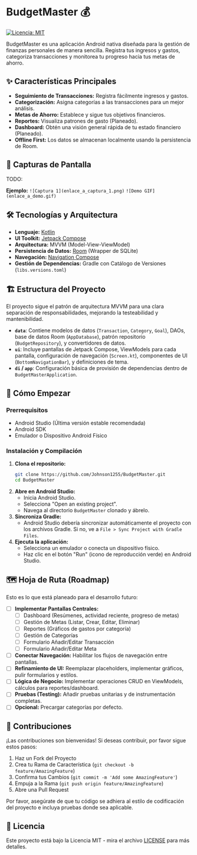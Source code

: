 # BudgetMaster 💰

[![Licencia: MIT](https://img.shields.io/badge/Licencia-MIT-yellow.svg)](https://opensource.org/licenses/MIT)

BudgetMaster es una aplicación Android nativa diseñada para la gestión de finanzas personales de manera sencilla. Registra tus ingresos y gastos, categoriza transacciones y monitorea tu progreso hacia tus metas de ahorro.

## ✨ Características Principales

*   **Seguimiento de Transacciones:** Registra fácilmente ingresos y gastos.
*   **Categorización:** Asigna categorías a las transacciones para un mejor análisis.
*   **Metas de Ahorro:** Establece y sigue tus objetivos financieros.
*   **Reportes:** Visualiza patrones de gasto (Planeado).
*   **Dashboard:** Obtén una visión general rápida de tu estado financiero (Planeado).
*   **Offline First:** Los datos se almacenan localmente usando la persistencia de Room.

## 📸 Capturas de Pantalla

TODO:

**Ejemplo:**
`![Captura 1](enlace_a_captura_1.png)`
`![Demo GIF](enlace_a_demo.gif)`

## 🛠️ Tecnologías y Arquitectura

*   **Lenguaje:** [Kotlin](https://kotlinlang.org/)
*   **UI Toolkit:** [Jetpack Compose](https://developer.android.com/jetpack/compose)
*   **Arquitectura:** MVVM (Model-View-ViewModel)
*   **Persistencia de Datos:** [Room](https://developer.android.com/training/data-storage/room) (Wrapper de SQLite)
*   **Navegación:** [Navigation Compose](https://developer.android.com/jetpack/compose/navigation)
*   **Gestión de Dependencias:** Gradle con Catálogo de Versiones (`libs.versions.toml`)

## 🏗️ Estructura del Proyecto

El proyecto sigue el patrón de arquitectura MVVM para una clara separación de responsabilidades, mejorando la testeabilidad y mantenibilidad.

*   **`data`**: Contiene modelos de datos (`Transaction`, `Category`, `Goal`), DAOs, base de datos Room (`AppDatabase`), patrón repositorio (`BudgetRepository`), y convertidores de datos.
*   **`ui`**: Incluye pantallas de Jetpack Compose, ViewModels para cada pantalla, configuración de navegación (`Screen.kt`), componentes de UI (`BottomNavigationBar`), y definiciones de tema.
*   **`di` / `app`**: Configuración básica de provisión de dependencias dentro de `BudgetMasterApplication`.

## 🚀 Cómo Empezar

### Prerrequisitos

*   Android Studio (Última versión estable recomendada)
*   Android SDK
*   Emulador o Dispositivo Android Físico

### Instalación y Compilación

1.  **Clona el repositorio:**
    ```bash
    git clone https://github.com/Johnson1255/BudgetMaster.git 
    cd BudgetMaster
    ```
2.  **Abre en Android Studio:**
    *   Inicia Android Studio.
    *   Selecciona "Open an existing project".
    *   Navega al directorio `BudgetMaster` clonado y ábrelo.
3.  **Sincroniza Gradle:**
    *   Android Studio debería sincronizar automáticamente el proyecto con los archivos Gradle. Si no, ve a `File > Sync Project with Gradle Files`.
4.  **Ejecuta la aplicación:**
    *   Selecciona un emulador o conecta un dispositivo físico.
    *   Haz clic en el botón "Run" (icono de reproducción verde) en Android Studio.

## 🗺️ Hoja de Ruta (Roadmap)

Esto es lo que está planeado para el desarrollo futuro:

*   [ ] **Implementar Pantallas Centrales:**
    *   [ ] Dashboard (Resúmenes, actividad reciente, progreso de metas)
    *   [ ] Gestión de Metas (Listar, Crear, Editar, Eliminar)
    *   [ ] Reportes (Gráficos de gastos por categoría)
    *   [ ] Gestión de Categorías
    *   [ ] Formulario Añadir/Editar Transacción
    *   [ ] Formulario Añadir/Editar Meta
*   [ ] **Conectar Navegación:** Habilitar los flujos de navegación entre pantallas.
*   [ ] **Refinamiento de UI:** Reemplazar placeholders, implementar gráficos, pulir formularios y estilos.
*   [ ] **Lógica de Negocio:** Implementar operaciones CRUD en ViewModels, cálculos para reportes/dashboard.
*   [ ] **Pruebas (Testing):** Añadir pruebas unitarias y de instrumentación completas.
*   [ ] **Opcional:** Precargar categorías por defecto.

## 🤝 Contribuciones

¡Las contribuciones son bienvenidas! Si deseas contribuir, por favor sigue estos pasos:

1.  Haz un Fork del Proyecto
2.  Crea tu Rama de Característica (`git checkout -b feature/AmazingFeature`)
3.  Confirma tus Cambios (`git commit -m 'Add some AmazingFeature'`)
4.  Empuja a la Rama (`git push origin feature/AmazingFeature`)
5.  Abre una Pull Request

Por favor, asegúrate de que tu código se adhiera al estilo de codificación del proyecto e incluya pruebas donde sea aplicable.

## 📄 Licencia

Este proyecto está bajo la Licencia MIT - mira el archivo [LICENSE](LICENSE) para más detalles.

